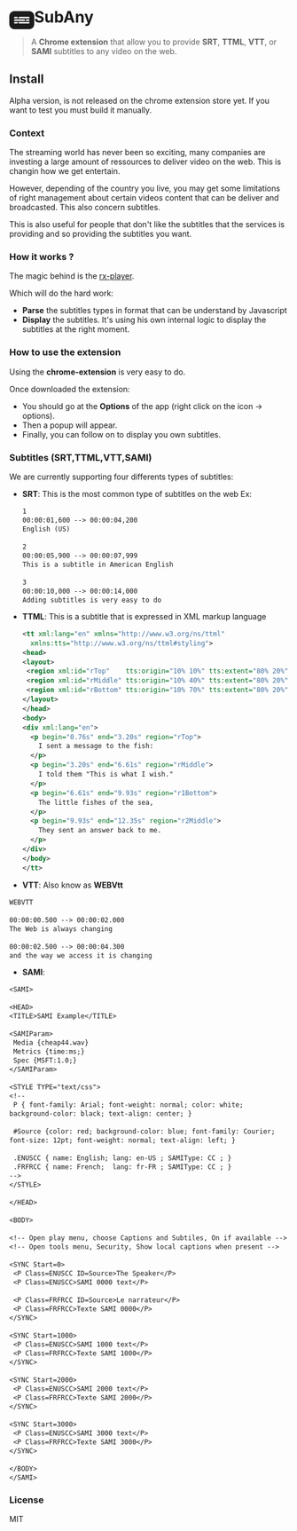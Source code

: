 # <img src="src/medias/icon.png" width="45" align="left"> SubAny

> A **Chrome extension** that allow you to provide **SRT**, **TTML**, **VTT**, or **SAMI** subtitles to any video on the web.

## Install

Alpha version, is not released on the chrome extension store yet. If you want to test you must build it manually.

### Context

The streaming world has never been so exciting, many companies are investing a large amount of ressources to deliver video on the web. This is changin how we get entertain.

However, depending of the country you live, you may get some limitations of right management about certain videos content that can be deliver and broadcasted. This also concern subtitles.

This is also useful for people that don't like the subtitles that the services is providing and so providing the subtitles you want.

### How it works ?

The magic behind is the [rx-player](https://github.com/canalplus/rx-player).

Which will do the hard work:

- **Parse** the subtitles types in format that can be understand by Javascript
- **Display** the subtitles. It's using his own internal logic to display the subtitles at the right moment.

### How to use the extension

Using the **chrome-extension** is very easy to do.

Once downloaded the extension:

- You should go at the **Options** of the app (right click on the icon -> options).
- Then a popup will appear.
- Finally, you can follow on to display you own subtitles.

### Subtitles (SRT,TTML,VTT,SAMI)

We are currently supporting four differents types of subtitles:

- **SRT**:
  This is the most common type of subtitles on the web
  Ex:

  ```
  1
  00:00:01,600 --> 00:00:04,200
  English (US)

  2
  00:00:05,900 --> 00:00:07,999
  This is a subtitle in American English

  3
  00:00:10,000 --> 00:00:14,000
  Adding subtitles is very easy to do
  ```

- **TTML**:
  This is a subtitle that is expressed in XML markup language

  ```xml
  <tt xml:lang="en" xmlns="http://www.w3.org/ns/ttml"
    xmlns:tts="http://www.w3.org/ns/ttml#styling">
  <head>
  <layout>
   <region xml:id="rTop"    tts:origin="10% 10%" tts:extent="80% 20%"/>
   <region xml:id="rMiddle" tts:origin="10% 40%" tts:extent="80% 20%"/>
   <region xml:id="rBottom" tts:origin="10% 70%" tts:extent="80% 20%"/>
  </layout>
  </head>
  <body>
  <div xml:lang="en">
    <p begin="0.76s" end="3.20s" region="rTop">
      I sent a message to the fish:
    </p>
    <p begin="3.20s" end="6.61s" region="rMiddle">
      I told them "This is what I wish."
    </p>
    <p begin="6.61s" end="9.93s" region="r1Bottom">
      The little fishes of the sea,
    </p>
    <p begin="9.93s" end="12.35s" region="r2Middle">
      They sent an answer back to me.
    </p>
  </div>
  </body>
  </tt>
  ```

- **VTT**:
  Also know as **WEBVtt**

```
WEBVTT

00:00:00.500 --> 00:00:02.000
The Web is always changing

00:00:02.500 --> 00:00:04.300
and the way we access it is changing
```

- **SAMI**:

```
<SAMI>

<HEAD>
<TITLE>SAMI Example</TITLE>

<SAMIParam>
 Media {cheap44.wav}
 Metrics {time:ms;}
 Spec {MSFT:1.0;}
</SAMIParam>

<STYLE TYPE="text/css">
<!--
 P { font-family: Arial; font-weight: normal; color: white; background-color: black; text-align: center; }

 #Source {color: red; background-color: blue; font-family: Courier; font-size: 12pt; font-weight: normal; text-align: left; }

 .ENUSCC { name: English; lang: en-US ; SAMIType: CC ; }
 .FRFRCC { name: French;  lang: fr-FR ; SAMIType: CC ; }
-->
</STYLE>

</HEAD>

<BODY>

<!-- Open play menu, choose Captions and Subtiles, On if available -->
<!-- Open tools menu, Security, Show local captions when present -->

<SYNC Start=0>
 <P Class=ENUSCC ID=Source>The Speaker</P>
 <P Class=ENUSCC>SAMI 0000 text</P>

 <P Class=FRFRCC ID=Source>Le narrateur</P>
 <P Class=FRFRCC>Texte SAMI 0000</P>
</SYNC>

<SYNC Start=1000>
 <P Class=ENUSCC>SAMI 1000 text</P>
 <P Class=FRFRCC>Texte SAMI 1000</P>
</SYNC>

<SYNC Start=2000>
 <P Class=ENUSCC>SAMI 2000 text</P>
 <P Class=FRFRCC>Texte SAMI 2000</P>
</SYNC>

<SYNC Start=3000>
 <P Class=ENUSCC>SAMI 3000 text</P>
 <P Class=FRFRCC>Texte SAMI 3000</P>
</SYNC>

</BODY>
</SAMI>
```

### License

MIT
